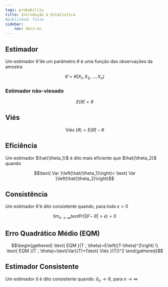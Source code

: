 ```yaml
---
tags: probability
title: Introdução à Estatística
#published: false
sidebar:
    nav: docs-en
---
```


## Estimador
Um estimador $\hat{\theta}$ de um parâmetro $\theta$ é uma função das observações da amostra

$$\hat{\theta}=\hat{\theta}\left(X_1, X_2, \ldots, X_n\right)$$

### Estimador não-viesado

$$E(\hat{\theta})=\theta$$

## Viés

$$\text{ Viés }(\theta)=E(\hat{\theta})-\theta$$

## Eficiência
Um estimador $\hat{\theta_1}$ é dito mais eficiente que $\hat{\theta_2}$ quando

$$\text{ Var }\left(\hat{\theta_1}\right)< \text{ Var }\left(\hat{\theta_2}\right)$$

## Consistência
Um estimador $\hat{\theta}$ é dito consistente quando, para todo $\epsilon>0$

$$\lim _{n \rightarrow \infty} text{ Pr }(|\hat{\theta}-\theta|>\epsilon)=0$$

## Erro Quadrático Médio (EQM)

$$\begin{gathered}
\text{ EQM }(T ; \theta)=E\left((T-\theta)^2\right) \\
\text{ EQM }(T ; \theta)=\text{Var}(T)+(\text{ Viés }(T))^2
\end{gathered}$$

## Estimador Consistente

Um estimador $\delta$ é dito consistente quando: $\delta_n \rightarrow \theta$, para $n \rightarrow \infty$
